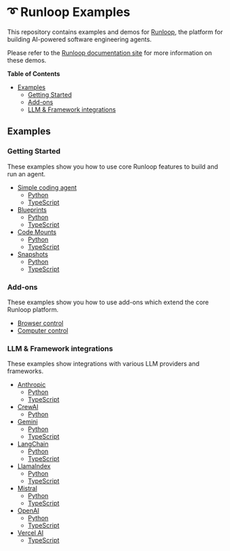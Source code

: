 # ➰ Runloop Examples

This repository contains examples and demos for [Runloop](https://runloop.ai), the platform for building AI-powered software engineering agents. 

Please refer to the [Runloop documentation site](https://docs.runloop.ai) for more information on these demos.

<!-- START doctoc generated TOC please keep comment here to allow auto update -->
<!-- DON'T EDIT THIS SECTION, INSTEAD RE-RUN doctoc TO UPDATE -->
**Table of Contents** 

- [Examples](#examples)
  - [Getting Started](#getting-started)
  - [Add-ons](#add-ons)
  - [LLM & Framework integrations](#llm--framework-integrations)

<!-- END doctoc generated TOC please keep comment here to allow auto update -->

## Examples

### Getting Started

These examples show you how to use core Runloop features to build and run an agent.

- [Simple coding agent](https://github.com/runloopai/examples/tree/main/coding-agent)
    - [Python](https://github.com/runloopai/examples/tree/main/coding-agent/python)
    - [TypeScript](https://github.com/runloopai/examples/tree/main/coding-agent/typescript)
- [Blueprints](https://github.com/runloopai/examples/tree/main/blueprints)
    - [Python](https://github.com/runloopai/examples/tree/main/blueprints/python)
    - [TypeScript](https://github.com/runloopai/examples/tree/main/blueprints/typescript)
- [Code Mounts](https://github.com/runloopai/examples/tree/main/code-mounts)
    - [Python](https://github.com/runloopai/examples/tree/main/code-mounts/python)
    - [TypeScript](https://github.com/runloopai/examples/tree/main/code-mounts/typescript)
- [Snapshots](https://github.com/runloopai/examples/tree/main/snapshots)
    - [Python](https://github.com/runloopai/examples/tree/main/snapshots/python)
    - [TypeScript](https://github.com/runloopai/examples/tree/main/snapshots/typescript)

### Add-ons

These examples show you how to use add-ons which extend the core Runloop platform.

- [Browser control](https://github.com/runloopai/examples/tree/main/runloop-demo-browser)
- [Computer control](https://github.com/runloopai/examples/tree/main/runloop-demo-computer)

### LLM & Framework integrations

These examples show integrations with various LLM providers and frameworks.

- [Anthropic](https://github.com/runloopai/examples/tree/main/llm-integrations/anthropic)
    - [Python](https://github.com/runloopai/examples/tree/main/llm-integrations/anthropic/python)
    - [TypeScript](https://github.com/runloopai/examples/tree/main/llm-integrations/anthropic/typescript)
- [CrewAI](https://github.com/runloopai/examples/tree/main/llm-integrations/crewai)
    - [Python](https://github.com/runloopai/examples/tree/main/llm-integrations/crewai/python)
- [Gemini](https://github.com/runloopai/examples/tree/main/llm-integrations/gemini)
    - [Python](https://github.com/runloopai/examples/tree/main/llm-integrations/gemini/python)
    - [TypeScript](https://github.com/runloopai/examples/tree/main/llm-integrations/gemini/typescript)
- [LangChain](https://github.com/runloopai/examples/tree/main/llm-integrations/langchain)
    - [Python](https://github.com/runloopai/examples/tree/main/llm-integrations/langchain/python)
    - [TypeScript](https://github.com/runloopai/examples/tree/main/llm-integrations/langchain/typescript)
- [LlamaIndex](https://github.com/runloopai/examples/tree/main/llm-integrations/llamaindex)
    - [Python](https://github.com/runloopai/examples/tree/main/llm-integrations/llamaindex/python)
    - [TypeScript](https://github.com/runloopai/examples/tree/main/llm-integrations/llamaindex/typescript)
- [Mistral](https://github.com/runloopai/examples/tree/main/llm-integrations/mistral)
    - [Python](https://github.com/runloopai/examples/tree/main/llm-integrations/mistral/python)
    - [TypeScript](https://github.com/runloopai/examples/tree/main/llm-integrations/mistral/typescript)
- [OpenAI](https://github.com/runloopai/examples/tree/main/llm-integrations/openai)
    - [Python](https://github.com/runloopai/examples/tree/main/llm-integrations/openai/python)
    - [TypeScript](https://github.com/runloopai/examples/tree/main/llm-integrations/openai/typescript)
- [Vercel AI](https://github.com/runloopai/examples/tree/main/llm-integrations/vercelai)
    - [TypeScript](https://github.com/runloopai/examples/tree/main/llm-integrations/vercelai/typescript)
